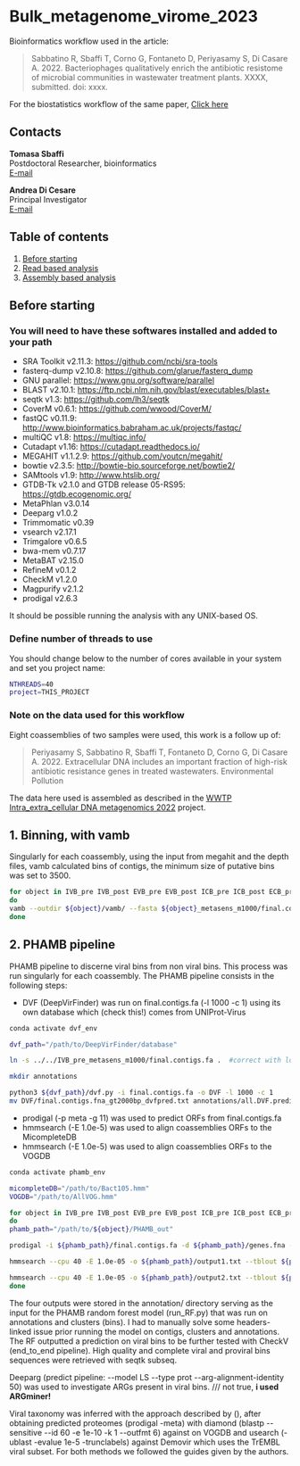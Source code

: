 
# Bulk_metagenome_virome_2023

Bioinformatics workflow used in the article:

> Sabbatino R, Sbaffi T, Corno G, Fontaneto D, Periyasamy S, Di Casare A. 2022.  Bacteriophages qualitatively enrich the antibiotic resistome of microbial communities in wastewater treatment plants. XXXX, submitted. doi: xxxx.

For the biostatistics workflow of the same paper, [Click here](Intra_Extra_DNA_script_statistical_analysis.R)


## Contacts

**Tomasa Sbaffi**  
Postdoctoral Researcher, bioinformatics  
[E-mail](mailto:tomasa.sbaffi@gmail.com)

**Andrea Di Cesare**  
Principal Investigator  
[E-mail](mailto:andrea.dicesare@cnr.it)


## Table of contents

1. [Before starting](#before-starting)
2. [Read based analysis](#read-based-analysis)
3. [Assembly based analysis](#assembly-based-analysis)


## Before starting

### You will need to have these softwares installed and added to your path

* SRA Toolkit v2.11.3: https://github.com/ncbi/sra-tools
* fasterq-dump v2.10.8: https://github.com/glarue/fasterq_dump
* GNU parallel: https://www.gnu.org/software/parallel
* BLAST v2.10.1: https://ftp.ncbi.nlm.nih.gov/blast/executables/blast+
* seqtk v1.3: https://github.com/lh3/seqtk
* CoverM v0.6.1: https://github.com/wwood/CoverM/
* fastQC v0.11.9: http://www.bioinformatics.babraham.ac.uk/projects/fastqc/
* multiQC v1.8: https://multiqc.info/
* Cutadapt v1.16: https://cutadapt.readthedocs.io/
* MEGAHIT v1.1.2.9: https://github.com/voutcn/megahit/
* bowtie v2.3.5: http://bowtie-bio.sourceforge.net/bowtie2/
* SAMtools v1.9: http://www.htslib.org/
* GTDB-Tk v2.1.0 and GTDB release 05-RS95: https://gtdb.ecogenomic.org/
* MetaPhlan v3.0.14
* Deeparg v1.0.2
* Trimmomatic v0.39
* vsearch v2.17.1
* Trimgalore v0.6.5
* bwa-mem v0.7.17
* MetaBAT v2.15.0
* RefineM v0.1.2
* CheckM v1.2.0
* Magpurify v2.1.2
* prodigal v2.6.3
 
It should be possible running the analysis with any UNIX-based OS.

### Define number of threads to use

You should change below to the number of cores available in your system and set you project name:

```bash
NTHREADS=40
project=THIS_PROJECT
```


### Note on the data used for this workflow

Eight coassemblies of two samples were used, this work is a follow up of: 

>Periyasamy S, Sabbatino R, Sbaffi T, Fontaneto D, Corno G, Di Casare A. 2022. Extracellular DNA includes an important fraction of high-risk antibiotic resistance genes in treated wastewaters. Environmental Pollution

The data here used is assembled as described in the [WWTP Intra_extra_cellular DNA metagenomics 2022](https://github.com/TomasaSbaffi/WWTP_extracell_DNA_metagenomics_2022#wwtp-intra_extra_cellular-dna-metagenomics-2022) project.


## 1. Binning, with vamb

Singularly for each coassembly, using the input from megahit and the depth files, vamb calculated bins of contigs, the minimum size of putative bins was set to 3500.

```bash
for object in IVB_pre IVB_post EVB_pre EVB_post ICB_pre ICB_post ECB_pre ECB_post
do
vamb --outdir ${object}/vamb/ --fasta ${object}_metasens_m1000/final.contigs.fa --minfasta 3500 --jgi ${object}/depth.txt # minfasta set to 3500
done
```


## 2. PHAMB pipeline

PHAMB pipeline to discerne viral bins from non viral bins. This process was run singularly for each coassembly.
The PHAMB pipeline consists in the following steps:

- DVF (DeepVirFinder) was run on final.contigs.fa (-l 1000 -c 1) using its own database which (check this!) comes from UNIProt-Virus

```bash
conda activate dvf_env

dvf_path="/path/to/DeepVirFinder/database"

ln -s ../../IVB_pre_metasens_m1000/final.contigs.fa .  #correct with loop here

mkdir annotations

python3 ${dvf_path}/dvf.py -i final.contigs.fa -o DVF -l 1000 -c 1
mv DVF/final.contigs.fna_gt2000bp_dvfpred.txt annotations/all.DVF.predictions.txt
```

- prodigal (-p meta -g 11) was used to predict ORFs from final.contigs.fa
- hmmsearch (-E 1.0e-5) was used to align coassemblies ORFs to the MicompleteDB
- hmmsearch (-E 1.0e-5) was used to align coassemblies ORFs to the VOGDB

```bash
conda activate phamb_env

micompleteDB="/path/to/Bact105.hmm"
VOGDB="/path/to/AllVOG.hmm"

for object in IVB_pre IVB_post EVB_pre EVB_post ICB_pre ICB_post ECB_pre ECB_post
do
phamb_path="/path/to/${object}/PHAMB_out"

prodigal -i ${phamb_path}/final.contigs.fa -d ${phamb_path}/genes.fna -a ${phamb_path}/proteins.faa -p meta -g 11

hmmsearch --cpu 40 -E 1.0e-05 -o ${phamb_path}/output1.txt --tblout ${phamb_path}/annotations/all.hmmMiComplete105.tbl ${micompleteDB} ${phamb_path}/proteins.faa

hmmsearch --cpu 40 -E 1.0e-05 -o ${phamb_path}/output2.txt --tblout ${phamb_path}/annotations/all.hmmVOG.tbl ${VOGDB} ${phamb_path}/proteins.faa
done
```

The four outputs were stored in the annotation/ directory serving as the input for the PHAMB random forest model (run_RF.py) that was run on annotations and clusters (bins). I had to manually solve some headers-linked issue prior running the model on contigs, clusters and annotations.
The RF outputted a prediction on viral bins to be further tested with CheckV (end_to_end pipeline). High quality and complete viral and proviral bins sequences were retrieved with seqtk subseq.


Deeparg (predict pipeline: --model LS --type prot --arg-alignment-identity 50) was used to investigate ARGs present in viral bins.  /// not true, **i used ARGminer!**


Viral taxonomy was inferred with the approach described by (), after obtaining predicted proteomes (prodigal -meta) with diamond (blastp --sensitive --id 60 -e 1e-10 -k 1 --outfmt 6) against on VOGDB and usearch (-ublast -evalue 1e-5 -trunclabels) against Demovir which uses the TrEMBL viral subset. For both methods we followed the guides given by the authors.

